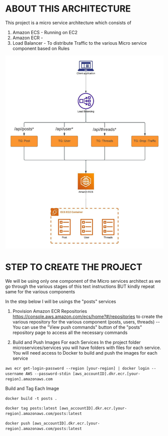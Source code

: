 # ABOUT THIS ARCHITECTURE

This project is a micro service architecture which consists of
1. Amazon ECS - Running on EC2
2. Amazon ECR - 
3. Load Balancer -  To distribute Traffic to the various Micro service component based on Rules

![For a little overview, kindly check the architecture diagram](./Micro_Service_Architecture.jpeg)

# STEP TO CREATE THE PROJECT
We will be using only one component of the Micro services architect as we go through
the various stages of this text instructions BUT  kindly repeat same for the various components

In the step below I will be usings the "posts" services

1. Provision Amazon ECR Repositories https://console.aws.amazon.com/ecs/home?#/repositories to create
the various repository for the various component (posts, users, threads)
-- You can use the  "View push commands" button of the "posts" repository page to access all the necessary commands

2. Build and Push Images For each Services
In the project folder microservices/services you will have folders with files for each service.
You will need access to Docker to build and push the images for each service

 ```aws ecr get-login-password --region [your-region] | docker login --username AWS --password-stdin [aws_accountID].dkr.ecr.[your-region].amazonaws.com```

Build and Tag Each Image
<br>

```docker build -t posts .```
<br>

```docker tag posts:latest [aws_accountID].dkr.ecr.[your-region].amazonaws.com/posts:latest```
<br>

```docker push [aws_accountID].dkr.ecr.[your-region].amazonaws.com/posts:latest```







